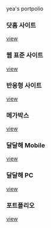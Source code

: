 yea's portpolio

<h3>닷홈 사이트</h3>
<a href="https://verite1023.github.io/yea/dothome/html/index.html
">view</a>

<h3>웹 표준 사이트</h3>
<a href="https://verite1023.github.io/">view</a>

<h3>반응형 사이트</h3>
<a href="https://verite1023.github.io/">view</a>

<h3>메가박스</h3>
<a href="https://verite1023.github.io/yea/mega/index.html">view</a>

<h3>달달해 Mobile</h3>
<a href="https://verite1023.github.io/yea/DALDALHAE_MB/m_index.html">view</a>

<h3>달달해 PC</h3>
<a href="https://verite1023.github.io/yea/DALDALHAE_PC/pc_index.html">view</a>

<h3>포트폴리오</h3>
<a href="https://verite1023.github.io/yea/Ye's photopolio/index.html
">view</a>

